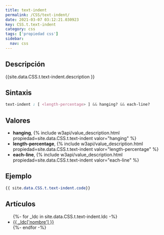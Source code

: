 ```yaml
---
title: text-indent
permalink: /CSS/text-indent/
date: 2021-03-07 03:12:21.030923
key: CSS.t.text-indent
category: css
tags: ['propiedad css']
sidebar: 
  nav: css
---
```


## Descripción
{{site.data.CSS.t.text-indent.description }}

## Sintaxis
~~~css
text-indent : [ <length-percentage> ] && hanging? && each-line?
~~~

## Valores
* **hanging**,  {% include w3api/value_description.html propiedad=site.data.CSS.t.text-indent valor="hanging" %}
* **length-percentage**,  {% include w3api/value_description.html propiedad=site.data.CSS.t.text-indent valor="length-percentage" %}
* **each-line**,  {% include w3api/value_description.html propiedad=site.data.CSS.t.text-indent valor="each-line" %}

## Ejemplo
~~~css
{{ site.data.CSS.t.text-indent.code}}
~~~

## Artículos
<ul>
{%- for _ldc in site.data.CSS.t.text-indent.ldc -%}
   <li>
       <a href="{{_ldc['url'] }}">{{ _ldc['nombre'] }}</a>
   </li>
{%- endfor -%}
</ul>
